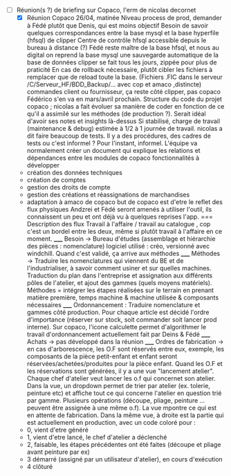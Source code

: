 - [ ] Réunion(s ?) de briefing sur Copaco, l'erm de nicolas decornet
    - [x] Réunion Copaco 26/04, matinée
    Niveau process de prod, demander à Fédé plutôt que Denis, qui est moins objectif
    Besoin de savoir quelques correspondances entre la base mysql et la base hyperfile (hfsql) de clipper
    Centre de contrôle hfsql accessible depuis le bureau à distance (?)
    Fédé reste maître de la base hfsql, et nous au digital on reprend la base mysql
    une sauvegarde automatique de la base de données clipper se fait tous les jours, zippée pour plus de praticité
    En cas de rollback nécessaire, plutôt cibler les fichiers à remplacer que de reload toute la base. (Fichiers .FIC dans le serveur /C/Serveur_HF/BDD_Backup/... avec cop et amaco ,distincte)
    commandes client ou fournisseur, ça reste côté clipper, pas copaco
    Fédérico s'en va en mars/avril prochain.
    Structure du code du projet copaco ; nicolas a fait évoluer sa manière de coder en fonction de ce qu'il a assimilé sur les méthodes (de production ?). Serait idéal d'avoir ses notes et insights là-dessus
    Si stabilisé, charge de travail (maintenance & debug) estimée à 1/2 à 1 journée de travail.
    nicolas a dit faire beaucoup de tests. Il y a des procédures, des cadres de tests ou c'est informel ?
    Pour l'instant, informel. L'équipe va normalement créer un document qui explique les relations et dépendances entre les modules de copaco
    fonctionnalités à développer
    - création des données techniques
    - création de comptes
    - gestion des droits de compte
    - gestion des créations et réassignations de marchandises
    - adaptation à amaco de copaco
    but de copaco est d'etre le reflet des flux physiques
    Andzrei et Fédé seront amenés à utiliser l'outil, ils connaissent un peu et ont déjà vu à quelques reprises l'app.
    ===
    Description des flux
    Travail à l'affaire / travail au catalogue , cop c'est un bordel entre les deux, même si plutôt travail à l'affaire en ce moment.
    **___** Besoin -> Bureau d'études (assemblage et hiérarchie des pièces : nomenclature) logiciel utilisé : créo, versionné avec windchill. Quand c'est validé, ça arrive aux méthodes
    **___** Méthodes -> Traduire les nomenclatures qui viennent du BE et de l'industrialiser, à savoir comment usiner et sur quelles machines. Traduction du plan dans l'entreprise et assignation aux différents pôles de l'atelier, et ajout des gammes (quels moyens matériels). Méthodes = intégrer les étapes réalisées sur le terrain en prenant matière première, temps machine & machine utilisée & composants nécessaires
    **___** Ordonnancement : Traduire nomenclature et gammes côté production. Pour chaque article est décidé l'ordre d'importance (réserver sur stock, soit commander soit lancer prod interne). Sur copaco, l'icone calculette permet d'algorithmer le travail d'ordonnancement actuellement fait par Deins & Fédé
    **___** Achats -> pas développé dans la réunion
    **___** Ordres de fabrication -> en cas d'arborescence, les O.F sont réservés entre eux, exemple, les composants de la pièce petit-enfant et enfant seront réservées/achetées/produites pour la pièce enfant.
    Quand les O.F et les réservations sont générées, il y a une vue "lancement atelier". Chaque chef d'atelier veut lancer les o.f qui concernet son atelier. Dans la vue, un dropdown permet de trier par atelier (ex. tolerie, peinture etc) et affiche tout ce qui concerne l'atelier en question trié par gamme. Plusieurs opérations (découpe, pliage, peinture ... peuvent être assignée à une même o.f). La vue mpontre ce qui est en attente de fabrication. Dans la même vue, à droite est la partie qui est actuellement en production, avec un code coloré pour :
    - 0, vient d'etre généré
    - 1, vient d'etre lancé, le chef d'atelier a déclenché
    - 2, faisable, les étapes précédentes ont été faites (découpe et pliage avant peinture par ex)
    - 3 démarré (assigné par un utilisateur d'atelier), en cours d'exécution
    - 4 clôturé 